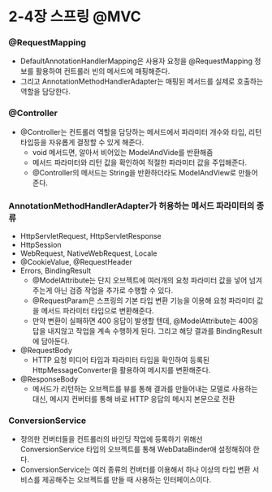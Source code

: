 # 2-4장 스프링 @MVC

### @RequestMapping
- DefaultAnnotationHandlerMapping은 사용자 요청을 @RequestMapping 정보를 활용하여 컨트롤러 빈의 메서드에 매핑해준다.
- 그리고 AnnotationMethodHandlerAdapter는 매핑된 메서드를 실제로 호출하는 역할을 담당한다.

### @Controller
- @Controller는 컨트롤러 역할을 담당하는 메서드에서 파라미터 개수와 타입, 리턴 타입등을 자유롭게 결정할 수 있게 해준다.
    - void 메서드면, 알아서 비어있는 ModelAndVide를 반환해줌
    - 메서드 파라미터와 리턴 값을 확인하여 적절한 파라미터 값을 주입해준다.
    - @Controller의 메서드는 String을 반환하더라도 ModelAndView로 만들어 준다.
    
### AnnotationMethodHandlerAdapter가 허용하는 메서드 파라미터의 종류
- HttpServletRequest, HttpServletResponse
- HttpSession
- WebRequest, NativeWebRequest, Locale
- @CookieValue, @RequestHeader
- Errors, BindingResult
    - @ModelAttribute는 단지 오브젝트에 여러개의 요청 파라미터 값을 넣어 넘겨주는게 아닌 검증 작업을 추가로 수행할 수 있다.
    - @RequestParam은 스프링의 기본 타입 변환 기능을 이용해 요청 파라미터 값을 메서드 파라미터 타입으로 변환해준다.
    - 만약 변환이 실패하면 400 응답이 발생할 텐데, @ModelAttribute는 400응답을 내지않고 작업을 계속 수행하게 된다. 그리고 해당 결과를 BindingResult에 담아둔다.
- @RequestBody
    - HTTP 요청 미디어 타입과 파라미터 타입을 확인하여 등록된 HttpMessageConverter을 활용하여 메시지를 변환해준다.    
- @ResponseBody
    - 메서드가 리턴하는 오브젝트를 뷰를 통해 결과를 만들어내는 모델로 사용하는 대신, 메시지 컨버터를 통해 바로 HTTP 응답의 메시지 본문으로 전환
    
### ConversionService
- 정의한 컨버터들을 컨트롤러의 바인딩 작업에 등록하기 위해선 ConversionService 타입의 오브젝트를 통해 WebDataBinder애 설정해줘야 한다.
- ConversionService는 여러 종류의 컨버터를 이용해서 하나 이상의 타입 변환 서비스를 제공해주는 오브젝트를 만들 때 사용하는 인터페이스이다.

